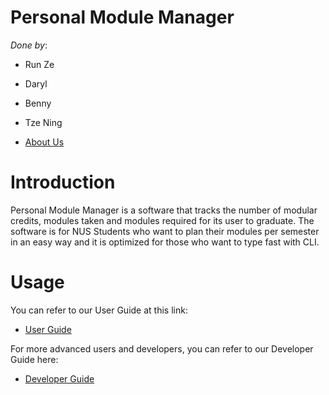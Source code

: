 # Personal Module Manager

*Done by*:
* Run Ze
* Daryl
* Benny
* Tze Ning  
 
 
* [About Us](AboutUs.md)

# Introduction

Personal Module Manager is a software that tracks the number of modular credits, modules taken and modules required 
for its user to graduate. The software is for NUS Students who want to plan their modules per semester in an easy way 
and it is optimized for those who want to type fast with CLI.

# Usage
You can refer to our User Guide at this link:  
* [User Guide](UserGuide.md)

For more advanced users and developers, you can refer to our Developer Guide here:  
* [Developer Guide](DeveloperGuide.md)

